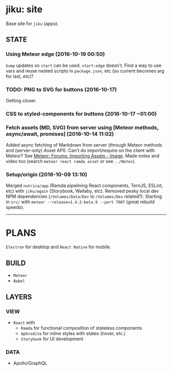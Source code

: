 # jiku: site

Base site for `jiku` (apps).

## STATE

### Using Meteor edge (2016-10-19 00:50)

`bump` updates so `start` can be used. `start:edge` doesn't.
Find a way to use vars and reuse nested scripts in `package.json`, etc (so current becomes arg for last, etc)?

### TODO: PNG to SVG for buttons (2016-10-17)

Getting closer.

### CSS to styled-components for buttons (2016-10-17 ~01:00)

### Fetch assets (MD, SVG) from server using [Meteor methods, async/await, promises] (2016-10-14 11:02)

Added async fetching of Markdown from server (through Meteor methods and (server-only) Asset API). Can't do import/require on the client with Meteor? See [Meteor: Forums: Importing Assets - Image](https://forums.meteor.com/t/importing-assets-image/30266/2?u=jiku). Made notes and video too (search `meteor react ramda asset` or see `../Notes`).

### Setup/origin (2016-10-09 13:10)

Merged `nutrica/app` (Ramda pipelining React components, TernJS, ESLint, etc) with `jiku/again` (Storybook, Wallaby, etc). Removed pesky local dev NPM dependencies (`/Volumes/Data/Dev` to `/Volumes/Dev` related?). Starting in `src/` with `meteor --release=1.4.2-beta.9 --port 7007` (great rebuild speeds).

---

# PLANS

`Electron` for desktop and `React Native` for mobile.

## BUILD

- `Meteor`
- `Babel`

## LAYERS

### VIEW

- `React` with
  - `Ramda` for functional composition of stateless components
  - `Aphrodite` for inline styles with states (hover, etc.)
  - `Storybook` for UI development

### DATA

- Apollo/GraphQL
